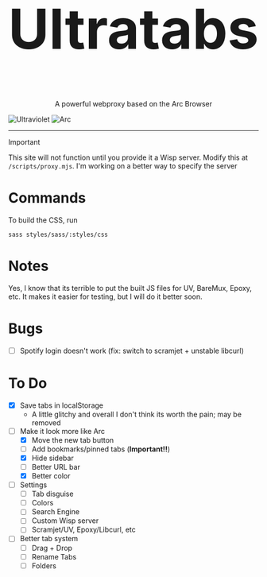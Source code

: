 <h1 align="center" style="font-size: 7rem">Ultratabs</h1>
<p align="center">A powerful webproxy based on the Arc Browser</p>

![Ultraviolet](https://img.shields.io/badge/Ultraviolet-Powered-purple?style=for-the-badge)
![Arc](https://img.shields.io/badge/Arc-Inspired-000000?style=for-the-badge&logo=arc&logoColor=white)
<hr>

> [!IMPORTANT]  
> This site will not function until you provide it a Wisp server. Modify this at `/scripts/proxy.mjs`. I'm working on a better way to specify the server

# Commands
To build the CSS, run 
```
sass styles/sass/:styles/css
```

# Notes
Yes, I know that its terrible to put the built JS files for UV, BareMux, Epoxy, etc. It makes it easier for testing, but I will do it better soon.

# Bugs
- [ ] Spotify login doesn't work (fix: switch to scramjet + unstable libcurl)

# To Do
- [x] Save tabs in localStorage
     - A little glitchy and overall I don't think its worth the pain; may be removed
- [ ] Make it look more like Arc
     - [x] Move the new tab button
     - [ ] Add bookmarks/pinned tabs (**Important!!**)
     - [x] Hide sidebar
     - [ ] Better URL bar
     - [x] Better color
- [ ] Settings
     - [ ] Tab disguise
     - [ ] Colors
     - [ ] Search Engine
     - [ ] Custom Wisp server
     - [ ] Scramjet/UV, Epoxy/Libcurl, etc
- [ ] Better tab system
     - [ ] Drag + Drop
     - [ ] Rename Tabs
     - [ ] Folders
